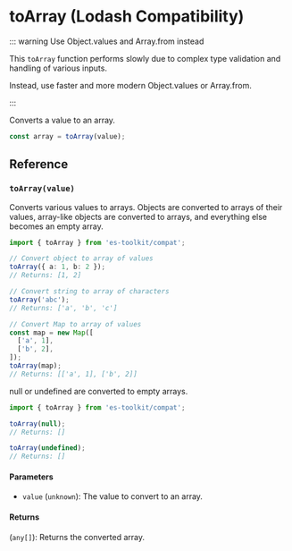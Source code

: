 # toArray (Lodash Compatibility)

::: warning Use Object.values and Array.from instead

This `toArray` function performs slowly due to complex type validation and handling of various inputs.

Instead, use faster and more modern Object.values or Array.from.

:::

Converts a value to an array.

```typescript
const array = toArray(value);
```

## Reference

### `toArray(value)`

Converts various values to arrays. Objects are converted to arrays of their values, array-like objects are converted to arrays, and everything else becomes an empty array.

```typescript
import { toArray } from 'es-toolkit/compat';

// Convert object to array of values
toArray({ a: 1, b: 2 });
// Returns: [1, 2]

// Convert string to array of characters
toArray('abc');
// Returns: ['a', 'b', 'c']

// Convert Map to array of values
const map = new Map([
  ['a', 1],
  ['b', 2],
]);
toArray(map);
// Returns: [['a', 1], ['b', 2]]
```

null or undefined are converted to empty arrays.

```typescript
import { toArray } from 'es-toolkit/compat';

toArray(null);
// Returns: []

toArray(undefined);
// Returns: []
```

#### Parameters

- `value` (`unknown`): The value to convert to an array.

#### Returns

(`any[]`): Returns the converted array.
